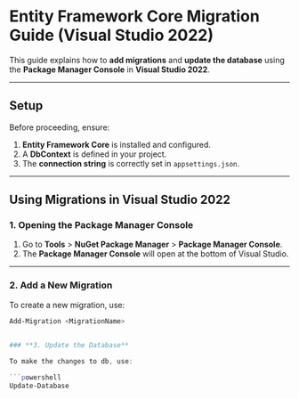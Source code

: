 # Entity Framework Core Migration Guide (Visual Studio 2022)

This guide explains how to **add migrations** and **update the database** using the **Package Manager Console** in **Visual Studio 2022**.

---

## **Setup**

Before proceeding, ensure:
1. **Entity Framework Core** is installed and configured.
2. A **DbContext** is defined in your project.
3. The **connection string** is correctly set in `appsettings.json`.

---

## **Using Migrations in Visual Studio 2022**

### **1. Opening the Package Manager Console**

1. Go to **Tools** > **NuGet Package Manager** > **Package Manager Console**.
2. The **Package Manager Console** will open at the bottom of Visual Studio.

---

### **2. Add a New Migration**

To create a new migration, use:

```powershell
Add-Migration <MigrationName>

 
### **3. Update the Database**

To make the changes to db, use:

```powershell
Update-Database
